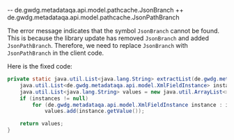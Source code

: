 -- de.gwdg.metadataqa.api.model.pathcache.JsonBranch
++ de.gwdg.metadataqa.api.model.pathcache.JsonPathBranch

The error message indicates that the symbol `JsonBranch` cannot be found. This is because the library update has removed `JsonBranch` and added `JsonPathBranch`. Therefore, we need to replace `JsonBranch` with `JsonPathBranch` in the client code.

Here is the fixed code:

```java
private static java.util.List<java.lang.String> extractList(de.gwdg.metadataqa.api.model.pathcache.JsonPathCache cache, de.gwdg.metadataqa.api.model.pathcache.JsonPathBranch branch) {
    java.util.List<de.gwdg.metadataqa.api.model.XmlFieldInstance> instances = cache.get(branch.getJsonPath());
    java.util.List<java.lang.String> values = new java.util.ArrayList<>();
    if (instances != null)
        for (de.gwdg.metadataqa.api.model.XmlFieldInstance instance : instances)
            values.add(instance.getValue());

    return values;
}
```